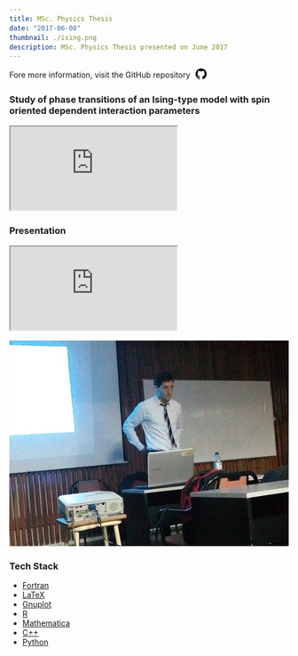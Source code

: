 ```yaml
---
title: MSc. Physics Thesis
date: "2017-06-08"
thumbnail: ./ising.png
description: MSc. Physics Thesis presented on June 2017
---
```


<span style="display:flex; flex-direction: row; align-items: center; justify-content: flex-start;">
Fore more information, visit the GitHub repository
<a style="padding-left: 10px;" href="https://github.com/mattborghi/Thesis">
  <img src="../../assets/github.svg" height="20px" width="20px">
</a>
</span>

### Study of phase transitions of an Ising-type model with spin oriented dependent interaction parameters

<object data="https://docs.google.com/viewer?url=https://github.com/mattborghi/Thesis/raw/main/TesisFinal.pdf&embedded=true" type="application/pdf" width="700px" height="700px">
    <iframe src="https://docs.google.com/viewer?url=https://github.com/mattborghi/Thesis/raw/main/TesisFinal.pdf&embedded=true"></iframe>
</object>


### Presentation

<object data="https://docs.google.com/viewer?url=https://github.com/mattborghi/Thesis/raw/main/Presentaci%C3%B3n.pdf&embedded=true" type="application/pdf" width="700px" height="700px">
    <iframe src="https://docs.google.com/viewer?url=https://github.com/mattborghi/Thesis/raw/main/Presentaci%C3%B3n.pdf&embedded=true"></iframe>
</object>

![presentation](./presentation.jpg)


### Tech Stack

- [Fortran](https://fortran-lang.org/)
- [LaTeX](https://www.latex-project.org/)
- [Gnuplot](http://www.gnuplot.info/)
- [R](https://www.r-project.org/)
- [Mathematica](https://www.wolfram.com/mathematica/)
- [C++](https://isocpp.org/)
- [Python](https://www.python.org/)